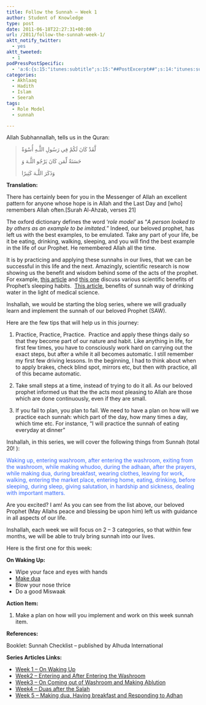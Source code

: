 ```yaml
---
title: Follow the Sunnah – Week 1
author: Student of Knowledge
type: post
date: 2011-06-18T22:27:31+00:00
url: /2011/follow-the-sunnah-week-1/
aktt_notify_twitter:
  - yes
aktt_tweeted:
  - 1
podPressPostSpecific:
  - 'a:6:{s:15:"itunes:subtitle";s:15:"##PostExcerpt##";s:14:"itunes:summary";s:15:"##PostExcerpt##";s:15:"itunes:keywords";s:17:"##WordPressCats##";s:13:"itunes:author";s:10:"##Global##";s:15:"itunes:explicit";s:2:"No";s:12:"itunes:block";s:2:"No";}'
categories:
  - Akhlaaq
  - Hadith
  - Islam
  - Seerah
tags:
  - Role Model
  - sunnah

---
```

Allah Subhannallah, tells us in the Quran:

> لَّقَدْ كَانَ لَكُمْ فِي رَسُولِ اللَّـهِ أُسْوَةٌ
> 
> حَسَنَةٌ لِّمَن كَانَ يَرْجُو اللَّـهَ وَ
> 
> وَذَكَرَ اللَّـهَ كَثِيرًا

**Translation:**
  
There has certainly been for you in the Messenger of Allah an excellent pattern for anyone whose hope is in Allah and the Last Day and [who] remembers Allah often.[Surah Al-Ahzab, verses 21]

The oxford dictionary defines the word &#8216;_role model_&#8216; as &#8220;_A person looked to by others as an example to be imitated._&#8221; Indeed, our beloved prophet, has left us with the best examples, to be emulated. Take any part of your life, be it be eating, drinking, walking, sleeping, and you will find the best example in the life of our Prophet. He remembered Allah all the time.
  
It is by practicing and applying these sunnahs in our lives, that we can be successful in this life and the next. Amazingly, scientific research is now showing us the benefit and wisdom behind some of the acts of the prophet. For example, <a href="http://www.load-islam.com/printarticle.php?artical_id=649&section=memberbase&subsection=memberarticles" target="_blank">this article</a> and <a href="http://www.turntoislam.com/forum/showthread.php?t=28829" target="_blank">this one</a> discuss various scientific benefits of Prophet&#8217;s sleeping habits.  <a href="http://www.aussiemuslims.com/forums/showthread.php?t=43910" target="_blank">This article</a>, benefits of sunnah way of drinking water in the light of medical science.

Inshallah, we would be starting the blog series, where we will gradually learn and implement the sunnah of our beloved Prophet (SAW).

Here are the few tips that will help us in this journey:

1. Practice, Practice, Practice.  Practice and apply these things daily so that they become part of our nature and habit. Like anything in life, for first few times, you have to consciously work hard on carrying out the exact steps, but after a while it all becomes automatic. I still remember my first few driving lessons. In the beginning, I had to think about when to apply brakes, check blind spot, mirrors etc, but then with practice, all of this became automatic.

2. Take small steps at a time, instead of trying to do it all. As our beloved prophet informed us that the the acts most pleasing to Allah are those which are done continuously, even if they are small.

3. If you fail to plan, you plan to fail. We need to have a plan on how will we practice each sunnah: which part of the day, how many times a day, which time etc. For instance, &#8220;I will practice the sunnah of eating everyday at dinner&#8221;

Inshallah, in this series, we will cover the following things from Sunnah (total 20! ):

<span style="color: #3366ff;">Waking up, entering washroom, after entering the washroom, exiting from the washroom, while making whudoo, during the adhaan, after the prayers, while making dua, during breakfast, wearing clothes, leaving for work, walking, entering the market place, entering home, eating, drinking, before sleeping, during sleep, giving salutation, in hardship and sickness, dealing with important matters.</span>

Are you excited? I am! As you can see from the list above, our beloved Prophet (May Allahs peace and blessing be upon him) left us with guidance in all aspects of our life.

Inshallah, each week we will focus on 2 &#8211; 3 categories, so that within few months, we will be able to truly bring sunnah into our lives.

Here is the first one for this week:

**On Waking Up:**

  * Wipe your face and eyes with hands
  * <a href="http://makedua.com/display_dua.php?sectionid=1" target="_blank">Make dua</a>
  * Blow your nose thrice
  * Do a good Miswaak

**Action Item:**

  1. Make a plan on how will you implement and work on this week sunnah item.

**References:**

Booklet: Sunnah Checklist &#8211; published by Alhuda International

**Series Articles Links:**

  * <a title="Follow the Sunnah – Week 1" href="http://www.ilmfruits.com/follow-the-sunnah-week-1" target="_blank">Week 1 &#8211; On Waking Up</a>
  * <a title="Follow the Sunnah – Week 2" href="http://www.ilmfruits.com/follow-the-sunnah-week-2" target="_blank">Week2 &#8211; Entering and After Entering the Washroom</a>
  * <a title="Follow the Sunnah – Week 3" href="http://www.ilmfruits.com/follow-the-sunnah-week-3" target="_blank">Week3 &#8211; On Coming out of Washroom and Making Ablution</a>
  * <a title="Follow the Sunnah – Week 4" href="http://www.ilmfruits.com/follow-the-sunnah-week-4" target="_blank">Week4 &#8211; Duas after the Salah</a>
  * <a title="Follow the Sunnah – Week 5" href="http://www.ilmfruits.com/follow-the-sunnah-week-5" target="_blank">Week 5 &#8211; Making dua, Having breakfast and Responding to Adhan</a>